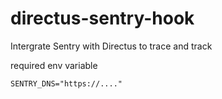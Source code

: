 # directus-sentry-hook

Intergrate Sentry with Directus to trace and track

required env variable

```
SENTRY_DNS="https://...."
```
